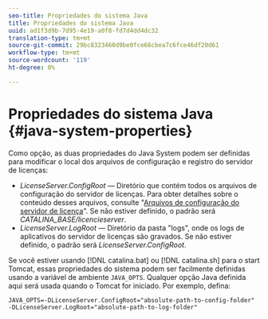 ```yaml
---
seo-title: Propriedades do sistema Java
title: Propriedades do sistema Java
uuid: ad1f3d9b-7d95-4e19-a0f8-fd7d4dd4dc32
translation-type: tm+mt
source-git-commit: 29bc8323460d9be0fce66cbea7c6fce46df20d61
workflow-type: tm+mt
source-wordcount: '119'
ht-degree: 0%

---
```



# Propriedades do sistema Java {#java-system-properties}

Como opção, as duas propriedades do Java System podem ser definidas para modificar o local dos arquivos de configuração e registro do servidor de licenças:

* *LicenseServer.ConfigRoot* — Diretório que contém todos os arquivos de configuração do servidor de licenças. Para obter detalhes sobre o conteúdo desses arquivos, consulte &quot;[Arquivos de configuração do servidor de licença](../../aaxs-protected-streaming/aaxs-license-server-config-files/aaxs-configuration-directory-structure.md)&quot;. Se não estiver definido, o padrão será *CATALINA_BASE/licencieserver*.
* *LicenseServer.LogRoot* — Diretório da pasta &quot;logs&quot;, onde os logs de aplicativos do servidor de licenças são gravados. Se não estiver definido, o padrão será *LicenseServer.ConfigRoot*.

Se você estiver usando [!DNL catalina.bat] ou [!DNL catalina.sh] para o start Tomcat, essas propriedades do sistema podem ser facilmente definidas usando a variável de ambiente `JAVA_OPTS`. Qualquer opção Java definida aqui será usada quando o Tomcat for iniciado. Por exemplo, defina:

```
JAVA_OPTS=-DLicenseServer.ConfigRoot="absolute-path-to-config-folder" -DLicenseServer.LogRoot="absolute-path-to-log-folder"
```


